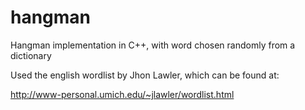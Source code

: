 # hangman
Hangman implementation in C++, with word chosen randomly from a dictionary

Used the english wordlist by Jhon Lawler, which can be found at:

http://www-personal.umich.edu/~jlawler/wordlist.html
